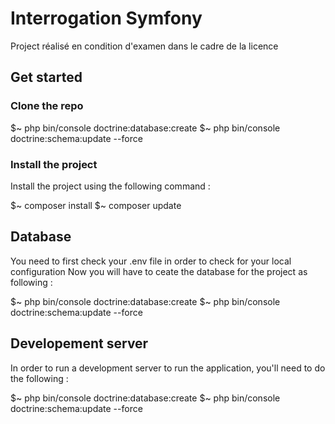# Interrogation Symfony

Project réalisé en condition d'examen dans le cadre de la licence

## Get started 

### Clone the repo 


$~ php bin/console doctrine:database:create
$~ php bin/console doctrine:schema:update --force

### Install the project

Install the project using the following command :

$~ composer install
$~ composer update

## Database

You need to first check your .env file in order to check for your local configuration
Now you will have to ceate the database for the project as following : 

$~ php bin/console doctrine:database:create
$~ php bin/console doctrine:schema:update --force


## Developement server

In order to run a development server to run the application, you'll need to do the following :

$~ php bin/console doctrine:database:create
$~ php bin/console doctrine:schema:update --force
